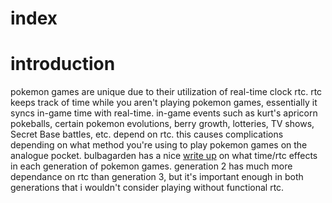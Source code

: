 # index

# introduction
pokemon games are unique due to their utilization of real-time clock rtc. rtc keeps track of time while you aren't playing pokemon games, essentially it syncs in-game time with real-time. in-game events such as kurt's apricorn pokeballs, certain pokemon evolutions, berry growth, lotteries, TV shows, Secret Base battles, etc. depend on rtc. this causes complications depending on what method you're using to play pokemon games on the analogue pocket. bulbagarden has a nice [write up](https://bulbapedia.bulbagarden.net/wiki/Time) on what time/rtc effects in each generation of pokemon games. generation 2 has much more dependance on rtc than generation 3, but it's important enough in both generations that i wouldn't consider playing without functional rtc.
